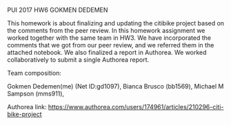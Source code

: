 PUI 2017 HW6 GOKMEN DEDEMEN

This homework is about finalizing and updating the citibike project based on the comments from the peer review.
In this homework assignment we worked together with the same team in HW3. We have incorporated the comments that we got from 
our peer review, and we referred them in the attached notebook. We also finalized a report in Authorea. We worked collaboratively 
to submit a single Authorea report.

Team composition:

Gokmen Dedemen(me) (Net ID:gd1097), Bianca Brusco (bb1569), Michael M Sampson (mms911),

Authorea link: https://www.authorea.com/users/174961/articles/210296-citi-bike-project
